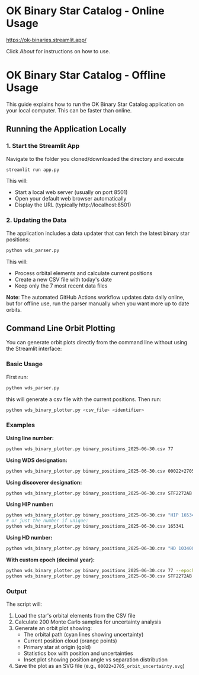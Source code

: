 # OK Binary Star Catalog - Online Usage
https://ok-binaries.streamlit.app/

Click *About* for instructions on how to use.

# OK Binary Star Catalog - Offline Usage

This guide explains how to run the OK Binary Star Catalog application on your local computer.  This can be faster than online.

## Running the Application Locally

### 1. Start the Streamlit App
Navigate to the folder you cloned/downloaded the directory and execute
```bash
streamlit run app.py
```

This will:
- Start a local web server (usually on port 8501)
- Open your default web browser automatically
- Display the URL (typically http://localhost:8501)


### 2. Updating the Data

The application includes a data updater that can fetch the latest binary star positions:

```bash
python wds_parser.py
```

This will:
- Process orbital elements and calculate current positions
- Create a new CSV file with today's date
- Keep only the 7 most recent data files

**Note**: The automated GitHub Actions workflow updates data daily online, but for offline use, run the parser manually when you want more up to date orbits.

## Command Line Orbit Plotting

You can generate orbit plots directly from the command line without using the Streamlit interface:

### Basic Usage
First run:
```bash
python wds_parser.py
```
this will generate a csv file with the current positions.  Then run:
```bash
python wds_binary_plotter.py <csv_file> <identifier>
```

### Examples

**Using line number:**
```bash
python wds_binary_plotter.py binary_positions_2025-06-30.csv 77
```

**Using WDS designation:**
```bash
python wds_binary_plotter.py binary_positions_2025-06-30.csv 00022+2705
```

**Using discoverer designation:**
```bash
python wds_binary_plotter.py binary_positions_2025-06-30.csv STF2272AB
```

**Using HIP number:**
```bash
python wds_binary_plotter.py binary_positions_2025-06-30.csv "HIP 165341"
# or just the number if unique:
python wds_binary_plotter.py binary_positions_2025-06-30.csv 165341
```

**Using HD number:**
```bash
python wds_binary_plotter.py binary_positions_2025-06-30.csv "HD 103400"
```

**With custom epoch (decimal year):**
```bash
python wds_binary_plotter.py binary_positions_2025-06-30.csv 77 --epoch 2025.5
python wds_binary_plotter.py binary_positions_2025-06-30.csv STF2272AB --epoch 2030.0
```

### Output

The script will:
1. Load the star's orbital elements from the CSV file
2. Calculate 200 Monte Carlo samples for uncertainty analysis
3. Generate an orbit plot showing:
   - The orbital path (cyan lines showing uncertainty)
   - Current position cloud (orange points)
   - Primary star at origin (gold)
   - Statistics box with position and uncertainties
   - Inset plot showing position angle vs separation distribution
4. Save the plot as an SVG file (e.g., `00022+2705_orbit_uncertainty.svg`)
